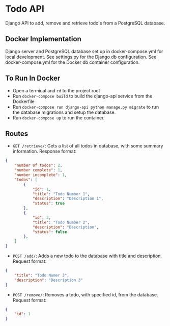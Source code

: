 # Todo API

Django API to add, remove and retrieve todo's from a PostgreSQL database.

## Docker Implementation
Django server and PostgreSQL database set up in docker-compose.yml for local development.
See settings.py for the Django db configuration. 
See docker-compose.yml for the Docker db container configuration.

## To Run In Docker
* Open a terminal and `cd` to the project root
* Run `docker-compose build` to build the django-api service from the Dockerfile
* Run `docker-compose run django-api python manage.py migrate` to run the database migrations and setup the database.
* Run `docker-compose up` to run the container.

## Routes
* `GET /retrieve/`: Gets a list of  all todos in database, with some summary information. Response format:
```json
{
    "number of todos": 2,
    "number complete": 1,
    "number incomplete": 1,
    "todos": [
        {
            "id": 1,
            "title": "Todo Number 1",
            "description": "Description 1",
            "status": true
        },
        {
            "id": 2,
            "title": "Todo Number 2",
            "description": "Description",
            "status": false
        },
    ]
}
```
* `POST /add/`: Adds a new todo to the database with title and description.
Request format:
```json
{
    "title": "Todo Numer 3",
    "description": "Description 3"
}
```
* `POST /remove/`: Removes a todo, with specified id, from the database. Request format:
```json
{
    "id": 1
}
```
